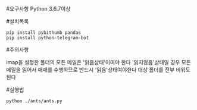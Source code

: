 #요구사항 
Python 3.6.7이상


#설치목록

~~~
pip install pybithumb pandas
pip install python-telegram-bot
~~~



#주의사항

imap을 설정한 폴더의 모든 메일은 '읽음상태'이여야 한다
'읽지않음'상태일 경우 모든 메일을 읽어서 매매를 수행하므로 
반드시 '읽음'상태여야한다
대상 폴더를 전부 비워도 된다


#실행법

~~~
python ./ants/ants.py
~~~
